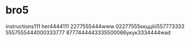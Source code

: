 # bro5
instructions111
her4444111
2277555444www
02277555ккццiiii557773333
5557555444000333777
8777444443335500066укук3334444wad
